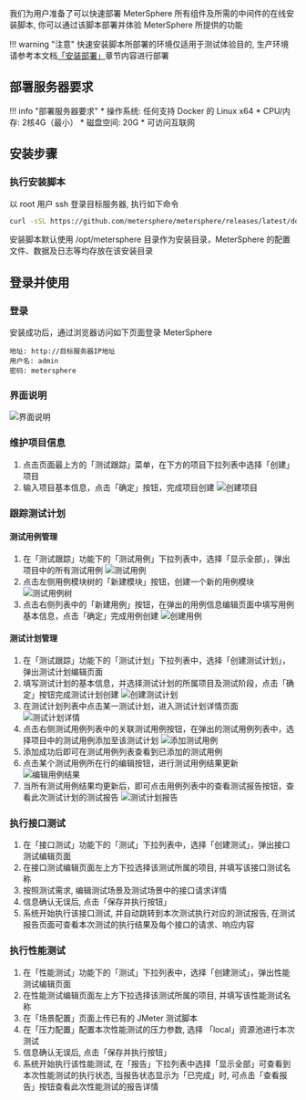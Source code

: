 我们为用户准备了可以快速部署 MeterSphere 所有组件及所需的中间件的在线安装脚本, 你可以通过该脚本部署并体验 MeterSphere 所提供的功能

!!! warning "注意"
    快速安装脚本所部署的环境仅适用于测试体验目的, 生产环境请参考本文档[「安装部署」](user_manual/installation.md)章节内容进行部署

## 部署服务器要求

!!! info "部署服务器要求"
    * 操作系统: 任何支持 Docker 的 Linux x64
    * CPU/内存: 2核4G（最小）
    * 磁盘空间: 20G
    * 可访问互联网

## 安装步骤

### 执行安装脚本

以 root 用户 ssh 登录目标服务器, 执行如下命令

```sh
curl -sSL https://github.com/metersphere/metersphere/releases/latest/download/quick_start.sh | sh
```

安装脚本默认使用 /opt/metersphere 目录作为安装目录，MeterSphere 的配置文件、数据及日志等均存放在该安装目录

## 登录并使用

### 登录

安装成功后，通过浏览器访问如下页面登录 MeterSphere

```
地址: http://目标服务器IP地址
用户名: admin
密码: metersphere
```

### 界面说明

![界面说明](./img/layout.png)

<!-- TODO 简化描述, 添加截图 -->

### 维护项目信息

1. 点击页面最上方的「测试跟踪」菜单，在下方的项目下拉列表中选择「创建」项目
2. 输入项目基本信息，点击「确定」按钮，完成项目创建
![创建项目](img/track/plan-create.jpg)

### 跟踪测试计划

#### 测试用例管理

1. 在「测试跟踪」功能下的「测试用例」下拉列表中，选择「显示全部」，弹出项目中的所有测试用例
![测试用例](img/track/test-case.jpg)
2. 点击左侧用例模块树的「新建模块」按钮，创建一个新的用例模块
![测试用例树](img/track/test-case.jpg)
3. 点击右侧列表中的「新建用例」按钮，在弹出的用例信息编辑页面中填写用例基本信息，点击「确定」完成用例创建
![创建用例](img/track/test-case-create.jpg)

#### 测试计划管理

1. 在「测试跟踪」功能下的「测试计划」下拉列表中，选择「创建测试计划」，弹出测试计划编辑页面
2. 填写测试计划的基本信息，并选择测试计划的所属项目及测试阶段，点击「确定」按钮完成测试计划创建
![创建测试计划](img/track/plan-create.jpg)
3. 在测试计划列表中点击某一测试计划，进入测试计划详情页面
![测试计划详情](img/track/test-plan-view.jpg)
5. 点击右侧测试用例列表中的关联测试用例按钮，在弹出的测试用例列表中，选择项目中的测试用例添加至该测试计划
![添加测试用例](img/track/test-case-related.jpg)
6. 添加成功后即可在测试用例列表查看到已添加的测试用例
7. 点击某个测试用例所在行的编辑按钮，进行测试用例结果更新
![编辑用例结果](img/track/test-paln-test-case-edit.jpg)
8. 当所有测试用例结果均更新后，即可点击用例列表中的查看测试报告按钮，查看此次测试计划的测试报告
![测试计划报告](img/track/plan-report-template.jpg)

### 执行接口测试

1. 在「接口测试」功能下的「测试」下拉列表中，选择「创建测试」，弹出接口测试编辑页面
2. 在接口测试编辑页面左上方下拉选择该测试所属的项目, 并填写该接口测试名称
3. 按照测试需求, 编辑测试场景及测试场景中的接口请求详情 
4. 信息确认无误后, 点击「保存并执行按钮」
5. 系统开始执行该接口测试, 并自动跳转到本次测试执行对应的测试报告, 在测试报告页面可查看本次测试的执行结果及每个接口的请求、响应内容

### 执行性能测试

1. 在「性能测试」功能下的「测试」下拉列表中，选择「创建测试」，弹出性能测试编辑页面
2. 在性能测试编辑页面左上方下拉选择该测试所属的项目, 并填写该性能测试名称
3. 在「场景配置」页面上传已有的 JMeter 测试脚本 
4. 在「压力配置」配置本次性能测试的压力参数, 选择 「local」资源池进行本次测试
5. 信息确认无误后, 点击「保存并执行按钮」
6. 系统开始执行该性能测试, 在「报告」下拉列表中选择「显示全部」可查看到本次性能测试的执行状态, 当报告状态显示为「已完成」时, 可点击「查看报告」按钮查看此次性能测试的报告详情

